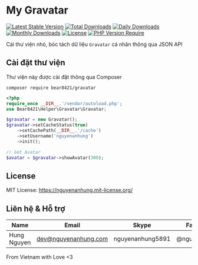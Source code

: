 # My Gravatar

[![Latest Stable Version](https://img.shields.io/packagist/v/bear8421/gravatar.svg?style=flat-square)](https://packagist.org/packages/bear8421/gravatar)
[![Total Downloads](https://img.shields.io/packagist/dt/bear8421/gravatar.svg?style=flat-square)](https://packagist.org/packages/bear8421/gravatar)
[![Daily Downloads](https://img.shields.io/packagist/dd/bear8421/gravatar.svg?style=flat-square)](https://packagist.org/packages/bear8421/gravatar)
[![Monthly Downloads](https://img.shields.io/packagist/dm/bear8421/gravatar.svg?style=flat-square)](https://packagist.org/packages/bear8421/gravatar)
[![License](https://img.shields.io/packagist/l/bear8421/gravatar.svg?style=flat-square)](https://packagist.org/packages/bear8421/gravatar)
[![PHP Version Require](https://img.shields.io/packagist/dependency-v/bear8421/gravatar/php)](https://packagist.org/packages/bear8421/gravatar)

Cái thư viện nhỏ, bóc tách dữ liệu `Gravatar` cá nhân thông qua JSON API

## Cài đặt thư viện

Thư viện này được cài đặt thông qua Composer

```shell
composer require bear8421/gravatar
```

```php
<?php
require_once __DIR__.'/vendor/autoload.php';
use Bear8421\Helper\Gravatar\Gravatar;

$gravatar = new Gravatar();
$gravatar->setCacheStatus(true)
    ->setCachePath(__DIR__.'/cache')
    ->setUsername('nguyenanhung')
    ->init();

// Get Avatar
$avatar = $gravatar->showAvatar(300);

```

## License

MIT License: https://nguyenanhung.mit-license.org/

## Liên hệ & Hỗ trợ

| Name        | Email                | Skype            | Facebook      |
|-------------|----------------------|------------------|---------------|
| Hung Nguyen | dev@nguyenanhung.com | nguyenanhung5891 | @nguyenanhung |

From Vietnam with Love <3
